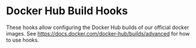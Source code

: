 # Docker Hub Build Hooks

These hooks allow configuring the Docker Hub builds of our official docker images.
See https://docs.docker.com/docker-hub/builds/advanced for how to use hooks.

